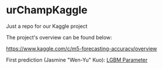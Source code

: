 # urChampKaggle
Just a repo for our Kaggle project 

The project's overview can be found below:

https://www.kaggle.com/c/m5-forecasting-accuracy/overview

First prediction (Jasmine "Wen-Yu" Kuo): [LGBM Parameter](https://github.com/velwu/urChampKaggle/blob/master/Jasmine_EDA/Walmart%20Prediction.ipynb)

